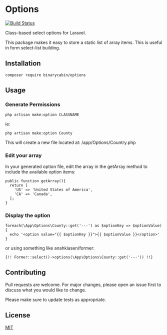# Options

[![Build Status](https://travis-ci.org/binarycabin/options.svg?branch=master)](https://travis-ci.org/binarycabin/options)

Class-based select options for Laravel.

This package makes it easy to store a static list of array items. This is useful in form select-list building.

## Installation

```$xslt
composer require binarycabin/options
```

## Usage

### Generate Permissions

```$xslt
php artisan make:option CLASSNAME
```

ie:

```$xslt
php artisan make:option County
```

This will create a new file located at: /app/Options/Country.php

### Edit your array

In your generated option file, edit the array in the getArray method to include the available option items:

```
public function getArray(){
  return [
    'US' => 'United States of America',
    'CA' => 'Canada',
  ];
}
```

### Display the option

```
foreach(\App\Options\County::get('---') as $optionKey => $optionValue)
{
  echo '<option value="{{ $optionKey }}">{{ $optionValue }}</option>'
}
```

or using something like anahkiasen/former:

```
{!! Former::select()->options(\App\Options\County::get('---')) !!}
```

## Contributing
Pull requests are welcome. For major changes, please open an issue first to discuss what you would like to change.

Please make sure to update tests as appropriate.

## License
[MIT](https://choosealicense.com/licenses/mit/)
